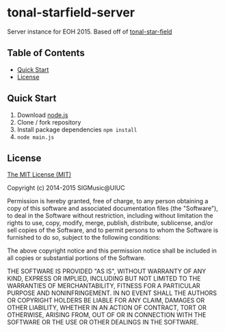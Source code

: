 tonal-starfield-server
======================

Server instance for EOH 2015. Based off of [tonal-star-field](https://github.com/scowalt/tonal-star-field)

## Table of Contents

- [Quick Start](#quick-start)
- [License](#license)

## Quick Start

1. Download [node.js](http://nodejs.org/)
2. Clone / fork repository
3. Install package dependencies `npm install`
4. `node main.js`

## License

[The MIT License (MIT)](http://opensource.org/licenses/MIT)

Copyright (c) 2014-2015 SIGMusic@UIUC

Permission is hereby granted, free of charge, to any person obtaining a copy
of this software and associated documentation files (the "Software"), to deal
in the Software without restriction, including without limitation the rights
to use, copy, modify, merge, publish, distribute, sublicense, and/or sell
copies of the Software, and to permit persons to whom the Software is
furnished to do so, subject to the following conditions:

The above copyright notice and this permission notice shall be included in
all copies or substantial portions of the Software.

THE SOFTWARE IS PROVIDED "AS IS", WITHOUT WARRANTY OF ANY KIND, EXPRESS OR
IMPLIED, INCLUDING BUT NOT LIMITED TO THE WARRANTIES OF MERCHANTABILITY,
FITNESS FOR A PARTICULAR PURPOSE AND NONINFRINGEMENT. IN NO EVENT SHALL THE
AUTHORS OR COPYRIGHT HOLDERS BE LIABLE FOR ANY CLAIM, DAMAGES OR OTHER
LIABILITY, WHETHER IN AN ACTION OF CONTRACT, TORT OR OTHERWISE, ARISING FROM,
OUT OF OR IN CONNECTION WITH THE SOFTWARE OR THE USE OR OTHER DEALINGS IN
THE SOFTWARE.
